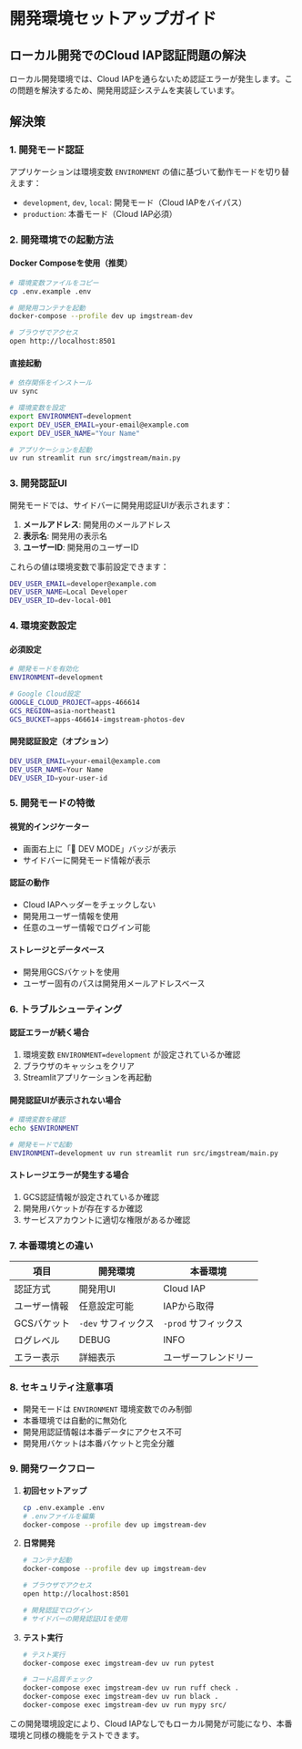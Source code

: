 # 開発環境セットアップガイド

## ローカル開発でのCloud IAP認証問題の解決

ローカル開発環境では、Cloud IAPを通らないため認証エラーが発生します。この問題を解決するため、開発用認証システムを実装しています。

## 解決策

### 1. 開発モード認証

アプリケーションは環境変数 `ENVIRONMENT` の値に基づいて動作モードを切り替えます：

- `development`, `dev`, `local`: 開発モード（Cloud IAPをバイパス）
- `production`: 本番モード（Cloud IAP必須）

### 2. 開発環境での起動方法

#### Docker Composeを使用（推奨）

```bash
# 環境変数ファイルをコピー
cp .env.example .env

# 開発用コンテナを起動
docker-compose --profile dev up imgstream-dev

# ブラウザでアクセス
open http://localhost:8501
```

#### 直接起動

```bash
# 依存関係をインストール
uv sync

# 環境変数を設定
export ENVIRONMENT=development
export DEV_USER_EMAIL=your-email@example.com
export DEV_USER_NAME="Your Name"

# アプリケーションを起動
uv run streamlit run src/imgstream/main.py
```

### 3. 開発認証UI

開発モードでは、サイドバーに開発用認証UIが表示されます：

1. **メールアドレス**: 開発用のメールアドレス
2. **表示名**: 開発用の表示名
3. **ユーザーID**: 開発用のユーザーID

これらの値は環境変数で事前設定できます：

```bash
DEV_USER_EMAIL=developer@example.com
DEV_USER_NAME=Local Developer
DEV_USER_ID=dev-local-001
```

### 4. 環境変数設定

#### 必須設定

```bash
# 開発モードを有効化
ENVIRONMENT=development

# Google Cloud設定
GOOGLE_CLOUD_PROJECT=apps-466614
GCS_REGION=asia-northeast1
GCS_BUCKET=apps-466614-imgstream-photos-dev
```

#### 開発認証設定（オプション）

```bash
DEV_USER_EMAIL=your-email@example.com
DEV_USER_NAME=Your Name
DEV_USER_ID=your-user-id
```

### 5. 開発モードの特徴

#### 視覚的インジケーター
- 画面右上に「🔧 DEV MODE」バッジが表示
- サイドバーに開発モード情報が表示

#### 認証の動作
- Cloud IAPヘッダーをチェックしない
- 開発用ユーザー情報を使用
- 任意のユーザー情報でログイン可能

#### ストレージとデータベース
- 開発用GCSバケットを使用
- ユーザー固有のパスは開発用メールアドレスベース

### 6. トラブルシューティング

#### 認証エラーが続く場合

1. 環境変数 `ENVIRONMENT=development` が設定されているか確認
2. ブラウザのキャッシュをクリア
3. Streamlitアプリケーションを再起動

#### 開発認証UIが表示されない場合

```bash
# 環境変数を確認
echo $ENVIRONMENT

# 開発モードで起動
ENVIRONMENT=development uv run streamlit run src/imgstream/main.py
```

#### ストレージエラーが発生する場合

1. GCS認証情報が設定されているか確認
2. 開発用バケットが存在するか確認
3. サービスアカウントに適切な権限があるか確認

### 7. 本番環境との違い

| 項目 | 開発環境 | 本番環境 |
|------|----------|----------|
| 認証方式 | 開発用UI | Cloud IAP |
| ユーザー情報 | 任意設定可能 | IAPから取得 |
| GCSバケット | `-dev` サフィックス | `-prod` サフィックス |
| ログレベル | DEBUG | INFO |
| エラー表示 | 詳細表示 | ユーザーフレンドリー |

### 8. セキュリティ注意事項

- 開発モードは `ENVIRONMENT` 環境変数でのみ制御
- 本番環境では自動的に無効化
- 開発用認証情報は本番データにアクセス不可
- 開発用バケットは本番バケットと完全分離

### 9. 開発ワークフロー

1. **初回セットアップ**
   ```bash
   cp .env.example .env
   # .envファイルを編集
   docker-compose --profile dev up imgstream-dev
   ```

2. **日常開発**
   ```bash
   # コンテナ起動
   docker-compose --profile dev up imgstream-dev
   
   # ブラウザでアクセス
   open http://localhost:8501
   
   # 開発認証でログイン
   # サイドバーの開発認証UIを使用
   ```

3. **テスト実行**
   ```bash
   # テスト実行
   docker-compose exec imgstream-dev uv run pytest
   
   # コード品質チェック
   docker-compose exec imgstream-dev uv run ruff check .
   docker-compose exec imgstream-dev uv run black .
   docker-compose exec imgstream-dev uv run mypy src/
   ```

この開発環境設定により、Cloud IAPなしでもローカル開発が可能になり、本番環境と同様の機能をテストできます。
